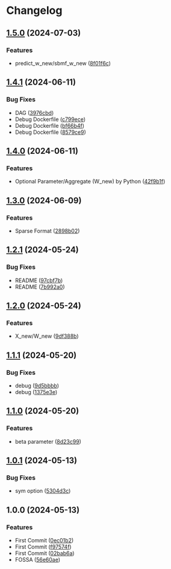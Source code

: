 # Changelog

## [1.5.0](https://github.com/chiba-ai-med/SBSMTFCV/compare/v1.4.1...v1.5.0) (2024-07-03)


### Features

* predict_w_new/sbmf_w_new ([8f01f6c](https://github.com/chiba-ai-med/SBSMTFCV/commit/8f01f6cdbbea9d28d7a3a662b250c40896c7c0cf))

## [1.4.1](https://github.com/chiba-ai-med/SBSMTFCV/compare/v1.4.0...v1.4.1) (2024-06-11)


### Bug Fixes

* DAG ([3976cbd](https://github.com/chiba-ai-med/SBSMTFCV/commit/3976cbd4f8f2ddb1d43ae9e87dfc4e4dfee5734c))
* Debug Dockerfile ([c799ece](https://github.com/chiba-ai-med/SBSMTFCV/commit/c799ecee96053d3810357a9e9aca12fb4afbb1e4))
* Debug Dockerfile ([bf66b4f](https://github.com/chiba-ai-med/SBSMTFCV/commit/bf66b4f58656ab1b379c19ec7dbff53ba2864bc2))
* Debug Dockerfile ([8579ce9](https://github.com/chiba-ai-med/SBSMTFCV/commit/8579ce9b99983dc315b52715409a7ffa3b6de3c8))

## [1.4.0](https://github.com/chiba-ai-med/SBSMTFCV/compare/v1.3.0...v1.4.0) (2024-06-11)


### Features

* Optional Parameter/Aggregate (W_new) by Python ([42f9b1f](https://github.com/chiba-ai-med/SBSMTFCV/commit/42f9b1f2361151b2b61eb7221d3c62bf5732b207))

## [1.3.0](https://github.com/chiba-ai-med/SBSMTFCV/compare/v1.2.1...v1.3.0) (2024-06-09)


### Features

* Sparse Format ([2898b02](https://github.com/chiba-ai-med/SBSMTFCV/commit/2898b0257c66bc1aec01a5629d815ccbd523f862))

## [1.2.1](https://github.com/chiba-ai-med/SBSMTFCV/compare/v1.2.0...v1.2.1) (2024-05-24)


### Bug Fixes

* README ([97cbf7b](https://github.com/chiba-ai-med/SBSMTFCV/commit/97cbf7bbd759123ffe90a35618430e21bca08306))
* README ([7b992a0](https://github.com/chiba-ai-med/SBSMTFCV/commit/7b992a07345287e631aee2cffb13063633dd6b20))

## [1.2.0](https://github.com/chiba-ai-med/SBSMTFCV/compare/v1.1.1...v1.2.0) (2024-05-24)


### Features

* X_new/W_new ([9df388b](https://github.com/chiba-ai-med/SBSMTFCV/commit/9df388ba7c3c33273e2de5efe9ce63124175118e))

## [1.1.1](https://github.com/chiba-ai-med/SBSMTFCV/compare/v1.1.0...v1.1.1) (2024-05-20)


### Bug Fixes

* debug ([9d5bbbb](https://github.com/chiba-ai-med/SBSMTFCV/commit/9d5bbbb90217faa83d42ea2ce52da316f0dd53f4))
* debug ([1375e3e](https://github.com/chiba-ai-med/SBSMTFCV/commit/1375e3ee16a859efe4586f602ab4226ee4f4ca40))

## [1.1.0](https://github.com/chiba-ai-med/SBSMTFCV/compare/v1.0.1...v1.1.0) (2024-05-20)


### Features

* beta parameter ([8d23c99](https://github.com/chiba-ai-med/SBSMTFCV/commit/8d23c99e863e31dcceced3fbec2740e5f607f6b4))

## [1.0.1](https://github.com/chiba-ai-med/SBSMTFCV/compare/v1.0.0...v1.0.1) (2024-05-13)


### Bug Fixes

* sym option ([5304d3c](https://github.com/chiba-ai-med/SBSMTFCV/commit/5304d3cc2779b51dc11ec0080e00267f773df12c))

## 1.0.0 (2024-05-13)


### Features

* First Commit ([0ec01b2](https://github.com/chiba-ai-med/SBSMTFCV/commit/0ec01b2ecc8ee0663883ca2b9b3607629f67d2b7))
* First Commit ([f97574f](https://github.com/chiba-ai-med/SBSMTFCV/commit/f97574f6fcdab1d146c37cc9122283cc67f7a803))
* First Commit ([02bab6a](https://github.com/chiba-ai-med/SBSMTFCV/commit/02bab6a1ece23cc033bf562c6fda994068f0d83f))
* FOSSA ([56e60ae](https://github.com/chiba-ai-med/SBSMTFCV/commit/56e60ae3484398c5869940d25c91cb29e0fa9127))
